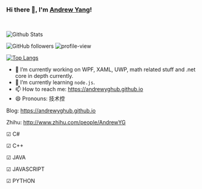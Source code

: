 ### Hi there 👋, I'm [Andrew Yang](https://andrewyghub.github.io)!

<a title="Hits" target="_blank" href="https://github.com/andrewyghub/andrewyghub"> </a>
<!-- <img width="100" height="100"  src="https://github.com/andrewyghub/andrewyghub.github.io/assets/img/user.png"> -->

<!-- https://github.com/andrewyghub/andrewyghub.github.io/blob/master/assets/images/authors/byavatar.jpg?raw=true -->

<br/>

![Github Stats](https://github-readme-stats.vercel.app/api?username=andrewyghub&show_icons=true&theme=radical&hide=issues,contribs)

![GitHub followers](https://img.shields.io/github/followers/andrewyghub?color=red) ![profile-view](https://komarev.com/ghpvc/?username=andrewyghub&color=blue&label=Profile+Views)

[![Top Langs](https://github-readme-stats.vercel.app/api/top-langs/?username=andrewyghub&layout=compact&hide=Visual+Basic+.NET)](https://github.com/anuraghazra/github-readme-stats)

<!--
**andrewyghub/andrewyghub** is a ✨ _special_ ✨ repository because its `README.md` (this file) appears on your GitHub profile.

Here are some ideas to get you started:

- 🔭 I’m currently working on WPF, XAML, UWP, math related stuff and .net core in depth currently.
- 🌱 I’m currently learning `node.js`.
- 👯 
- 🤔 
- 💬 
- 📫 How to reach me: https://andrewyghub.github.io
- 😄 Pronouns: 技术控
- ⚡ Fun fact: ...
-->

- 🔭 I’m currently working on WPF, XAML, UWP, math related stuff and .net core in depth currently.
- 🌱 I’m currently learning `node.js`.
- 📫 How to reach me: https://andrewyghub.github.io
- 😄 Pronouns: 技术控

Blog: https://andrewyghub.github.io

Zhihu: http://www.zhihu.com/people/AndrewYG

☑ C# 

☑ C++

☑ JAVA

☑ JAVASCRIPT

☑ PYTHON
